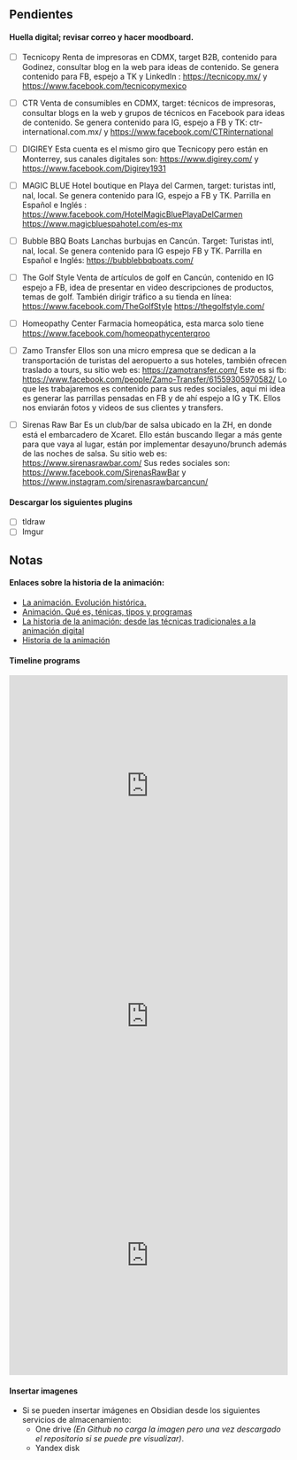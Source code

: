## Pendientes
#### Huella digital; revisar correo y hacer moodboard.
- [ ] Tecnicopy
	Renta de impresoras en CDMX, target B2B, contenido para Godinez, consultar blog en la web para ideas de contenido. Se genera contenido para FB, espejo a TK y LinkedIn : https://tecnicopy.mx/ y https://www.facebook.com/tecnicopymexico 

- [ ] CTR
	Venta de consumibles en CDMX, target: técnicos de impresoras, consultar blogs en la web y grupos de técnicos en Facebook para ideas de contenido. Se genera contenido para IG, espejo a FB y TK: ctr-international.com.mx/ y https://www.facebook.com/CTRinternational

- [ ] DIGIREY
	Esta cuenta es el mismo giro que Tecnicopy pero están en Monterrey, sus canales digitales son: https://www.digirey.com/ y https://www.facebook.com/Digirey1931

- [ ] MAGIC BLUE
	Hotel boutique en Playa del Carmen, target: turistas intl, nal, local. Se genera contenido para IG, espejo a FB y TK. Parrilla en Español e Inglés : https://www.facebook.com/HotelMagicBluePlayaDelCarmen https://www.magicbluespahotel.com/es-mx

- [ ] Bubble BBQ Boats
	Lanchas burbujas en Cancún. Target: Turistas intl, nal, local. Se genera contenido para IG espejo FB y TK. Parrilla en Español e Inglés: https://bubblebbqboats.com/

- [ ] The Golf Style
	Venta de artículos de golf en Cancún, contenido en IG espejo a FB, idea de presentar en video descripciones de productos, temas de golf. También dirigir tráfico a su tienda en línea: https://www.facebook.com/TheGolfStyle https://thegolfstyle.com/

- [ ] Homeopathy Center
	Farmacia homeopática, esta marca solo tiene https://www.facebook.com/homeopathycenterqroo

- [ ] Zamo Transfer
	Ellos son una micro empresa que se dedican a la transportación de turistas del aeropuerto a sus hoteles, también ofrecen traslado a tours, su sitio web es: https://zamotransfer.com/ Este es si fb: https://www.facebook.com/people/Zamo-Transfer/61559305970582/ Lo que les trabajaremos es contenido para sus redes sociales, aquí mi idea es generar las parrillas pensadas en FB y de ahí espejo a IG y TK. Ellos nos enviarán fotos y videos de sus clientes y transfers. 

- [ ] Sirenas Raw Bar
	Es un club/bar de salsa ubicado en la ZH, en donde está el embarcadero de Xcaret. Ello están buscando llegar a más gente para que vaya al lugar, están por implementar desayuno/brunch además de las noches de salsa. Su sitio web es: https://www.sirenasrawbar.com/ Sus redes sociales son: https://www.facebook.com/SirenasRawBar y https://www.instagram.com/sirenasrawbarcancun/
	
#### Descargar los siguientes plugins
- [ ] tldraw
- [ ] Imgur

## Notas
#### Enlaces sobre la historia de la animación:
- [La animación. Evolución histórica.](https://openaccess.uoc.edu/bitstream/10609/52985/2/Animaci%C3%B3n%202D%20y%203D_M%C3%B3dulo1_La%20animaci%C3%B3n.%20Evoluci%C3%B3n%20hist%C3%B3rica.pdf)
- [Animación. Qué es, ténicas, tipos y programas](https://www.notodoanimacion.es/que-es-la-animacion-tipos-y-tecnicas/)
- [La historia de la animación: desde las técnicas tradicionales a la animación digital](https://www.esdesignbarcelona.com/actualidad/animacion/historia-animacion)
- [Historia de la animación](https://www.mstschool.mx/post/historia-de-la-animacion)

#### Timeline programs
<iframe width="100%" height="400" src="https://time.graphics/embed?v=1&id=928698" frameborder="0" allowfullscreen></iframe>

<iframe width="100%" height="432" src="https://miro.com/app/live-embed/uXjVKo6LrMM=/?moveToViewport=-8820,220,4573,2396&embedId=382662857126" frameborder="0" scrolling="no" allow="fullscreen; clipboard-read; clipboard-write" allowfullscreen></iframe>

<iframe width="100%" height="432" src="https://miro.com/app/embed/uXjVKo6LrMM=/?pres=1&frameId=3458764597412061508&embedId=355369725472" frameborder="0" scrolling="no" allow="fullscreen; clipboard-read; clipboard-write" allowfullscreen></iframe>

#### Insertar imagenes
- Si se pueden insertar imágenes en Obsidian desde los siguientes servicios de almacenamiento:
	- One drive _(En Github no carga la imagen pero una vez descargado el repositorio si se puede pre visualizar)_.
	- Yandex disk